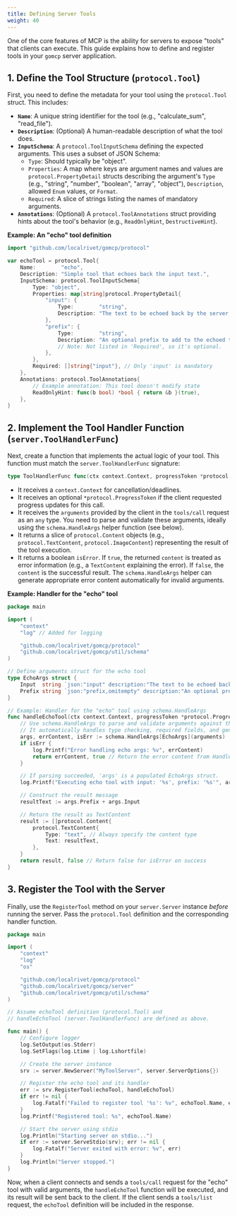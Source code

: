 ```yaml
---
title: Defining Server Tools
weight: 40
---
```


One of the core features of MCP is the ability for servers to expose "tools" that clients can execute. This guide explains how to define and register tools in your `gomcp` server application.

## 1. Define the Tool Structure (`protocol.Tool`)

First, you need to define the metadata for your tool using the `protocol.Tool` struct. This includes:

- **`Name`**: A unique string identifier for the tool (e.g., "calculate_sum", "read_file").
- **`Description`**: (Optional) A human-readable description of what the tool does.
- **`InputSchema`**: A `protocol.ToolInputSchema` defining the expected arguments. This uses a subset of JSON Schema:
  - `Type`: Should typically be "object".
  - `Properties`: A map where keys are argument names and values are `protocol.PropertyDetail` structs describing the argument's `Type` (e.g., "string", "number", "boolean", "array", "object"), `Description`, allowed `Enum` values, or `Format`.
  - `Required`: A slice of strings listing the names of mandatory arguments.
- **`Annotations`**: (Optional) A `protocol.ToolAnnotations` struct providing hints about the tool's behavior (e.g., `ReadOnlyHint`, `DestructiveHint`).

**Example: An "echo" tool definition**

```go
import "github.com/localrivet/gomcp/protocol"

var echoTool = protocol.Tool{
	Name:        "echo",
	Description: "Simple tool that echoes back the input text.",
	InputSchema: protocol.ToolInputSchema{
		Type: "object",
		Properties: map[string]protocol.PropertyDetail{
			"input": {
				Type:        "string",
				Description: "The text to be echoed back by the server.",
			},
			"prefix": {
				Type:        "string",
				Description: "An optional prefix to add to the echoed text.",
				// Note: Not listed in 'Required', so it's optional.
			},
		},
		Required: []string{"input"}, // Only 'input' is mandatory
	},
	Annotations: protocol.ToolAnnotations{
		// Example annotation: This tool doesn't modify state
		ReadOnlyHint: func(b bool) *bool { return &b }(true),
	},
}
```

## 2. Implement the Tool Handler Function (`server.ToolHandlerFunc`)

Next, create a function that implements the actual logic of your tool. This function must match the `server.ToolHandlerFunc` signature:

```go
type ToolHandlerFunc func(ctx context.Context, progressToken *protocol.ProgressToken, arguments any) (content []protocol.Content, isError bool)
```

- It receives a `context.Context` for cancellation/deadlines.
- It receives an optional `*protocol.ProgressToken` if the client requested progress updates for this call.
- It receives the `arguments` provided by the client in the `tools/call` request as an `any` type. You need to parse and validate these arguments, ideally using the `schema.HandleArgs` helper function (see below).
- It returns a slice of `protocol.Content` objects (e.g., `protocol.TextContent`, `protocol.ImageContent`) representing the result of the tool execution.
- It returns a boolean `isError`. If `true`, the returned `content` is treated as error information (e.g., a `TextContent` explaining the error). If `false`, the `content` is the successful result. The `schema.HandleArgs` helper can generate appropriate error content automatically for invalid arguments.

**Example: Handler for the "echo" tool**

```go
package main

import (
	"context"
	"log" // Added for logging

	"github.com/localrivet/gomcp/protocol"
	"github.com/localrivet/gomcp/util/schema"
)

// Define arguments struct for the echo tool
type EchoArgs struct {
	Input  string `json:"input" description:"The text to be echoed back by the server."`
	Prefix string `json:"prefix,omitempty" description:"An optional prefix to add to the echoed text."` // Use omitempty for optional
}

// Example: Handler for the "echo" tool using schema.HandleArgs
func handleEchoTool(ctx context.Context, progressToken *protocol.ProgressToken, arguments any) (content []protocol.Content, isError bool) {
	// Use schema.HandleArgs to parse and validate arguments against the EchoArgs struct.
	// It automatically handles type checking, required fields, and generates error content.
	args, errContent, isErr := schema.HandleArgs[EchoArgs](arguments)
	if isErr {
		log.Printf("Error handling echo args: %v", errContent)
		return errContent, true // Return the error content from HandleArgs
	}

	// If parsing succeeded, 'args' is a populated EchoArgs struct.
	log.Printf("Executing echo tool with input: '%s', prefix: '%s'", args.Input, args.Prefix)

	// Construct the result message
	resultText := args.Prefix + args.Input

	// Return the result as TextContent
	result := []protocol.Content{
		protocol.TextContent{
			Type: "text", // Always specify the content type
			Text: resultText,
		},
	}
	return result, false // Return false for isError on success
}

```

## 3. Register the Tool with the Server

Finally, use the `RegisterTool` method on your `server.Server` instance _before_ running the server. Pass the `protocol.Tool` definition and the corresponding handler function.

```go
package main

import (
	"context"
	"log"
	"os"

	"github.com/localrivet/gomcp/protocol"
	"github.com/localrivet/gomcp/server"
	"github.com/localrivet/gomcp/util/schema"
)

// Assume echoTool definition (protocol.Tool) and
// handleEchoTool (server.ToolHandlerFunc) are defined as above.

func main() {
	// Configure logger
	log.SetOutput(os.Stderr)
	log.SetFlags(log.Ltime | log.Lshortfile)

	// Create the server instance
	srv := server.NewServer("MyToolServer", server.ServerOptions{})

	// Register the echo tool and its handler
	err := srv.RegisterTool(echoTool, handleEchoTool)
	if err != nil {
		log.Fatalf("Failed to register tool '%s': %v", echoTool.Name, err)
	}
	log.Printf("Registered tool: %s", echoTool.Name)

	// Start the server using stdio
	log.Println("Starting server on stdio...")
	if err := server.ServeStdio(srv); err != nil {
		log.Fatalf("Server exited with error: %v", err)
	}
	log.Println("Server stopped.")
}

```

Now, when a client connects and sends a `tools/call` request for the "echo" tool with valid arguments, the `handleEchoTool` function will be executed, and its result will be sent back to the client. If the client sends a `tools/list` request, the `echoTool` definition will be included in the response.
